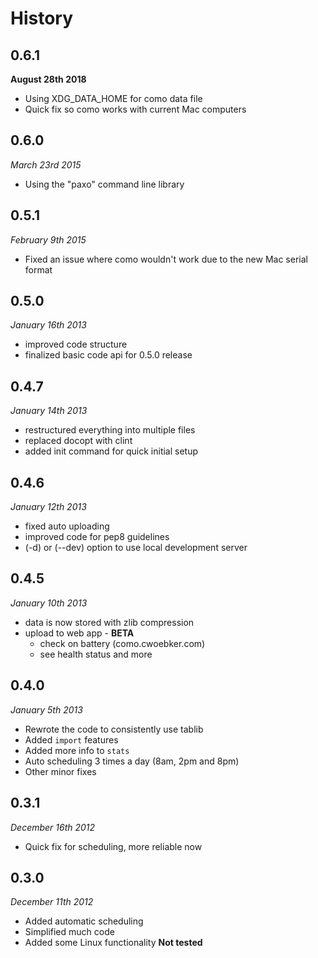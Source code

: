# History #

## 0.6.1 ##

**August 28th 2018**

- Using XDG_DATA_HOME for como data file
- Quick fix so como works with current Mac computers

## 0.6.0 ##

*March 23rd 2015*

- Using the "paxo" command line library

## 0.5.1 ##

*February 9th 2015*

- Fixed an issue where como wouldn't work due to the new Mac serial format

## 0.5.0 ##

*January 16th 2013*

- improved code structure
- finalized basic code api for 0.5.0 release

## 0.4.7 ##

*January 14th 2013*

- restructured everything into multiple files
- replaced docopt with clint
- added init command for quick initial setup

## 0.4.6 ##

*January 12th 2013*

- fixed auto uploading
- improved code for pep8 guidelines
- (-d) or (--dev) option to use local development server

## 0.4.5 ##

*January 10th 2013*

- data is now stored with zlib compression
- upload to web app - **BETA**
    - check on battery (como.cwoebker.com)
    - see health status and more

## 0.4.0 ##

*January 5th 2013*

- Rewrote the code to consistently use tablib
- Added `import` features
- Added more info to `stats`
- Auto scheduling 3 times a day (8am, 2pm and 8pm)
- Other minor fixes

## 0.3.1 ##

*December 16th 2012*

- Quick fix for scheduling, more reliable now

## 0.3.0 ##

*December 11th 2012*

- Added automatic scheduling
- Simplified much code
- Added some Linux functionality **Not tested**